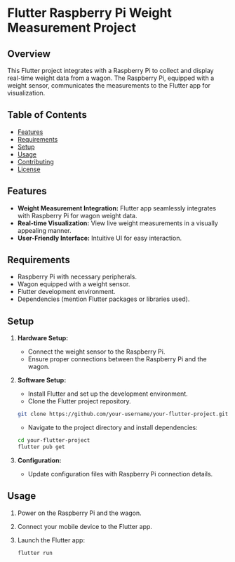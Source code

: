 # Flutter Raspberry Pi Weight Measurement Project

## Overview

This Flutter project integrates with a Raspberry Pi to collect and display real-time weight data from a wagon. The Raspberry Pi, equipped with a weight sensor, communicates the measurements to the Flutter app for visualization.

## Table of Contents

- [Features](#features)
- [Requirements](#requirements)
- [Setup](#setup)
- [Usage](#usage)
- [Contributing](#contributing)
- [License](#license)

## Features

- **Weight Measurement Integration:** Flutter app seamlessly integrates with Raspberry Pi for wagon weight data.
- **Real-time Visualization:** View live weight measurements in a visually appealing manner.
- **User-Friendly Interface:** Intuitive UI for easy interaction.

## Requirements

- Raspberry Pi with necessary peripherals.
- Wagon equipped with a weight sensor.
- Flutter development environment.
- Dependencies (mention Flutter packages or libraries used).

## Setup

1. **Hardware Setup:**
    - Connect the weight sensor to the Raspberry Pi.
    - Ensure proper connections between the Raspberry Pi and the wagon.

2. **Software Setup:**
    - Install Flutter and set up the development environment.
    - Clone the Flutter project repository.

    ```bash
    git clone https://github.com/your-username/your-flutter-project.git
    ```

    - Navigate to the project directory and install dependencies:

    ```bash
    cd your-flutter-project
    flutter pub get
    ```

3. **Configuration:**
    - Update configuration files with Raspberry Pi connection details.

## Usage

1. Power on the Raspberry Pi and the wagon.

2. Connect your mobile device to the Flutter app.

3. Launch the Flutter app:

    ```bash
    flutter run
    ```



